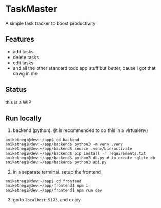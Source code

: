# TaskMaster

A simple task tracker to boost productivity

## Features

- add tasks
- delete tasks
- edit tasks
- and all the other standard todo app stuff but better, cause i got that dawg in me

## Status

this is a WIP

## Run locally

1. backend (python). (it is recommended to do this in a virtualenv)

```console
aniketnegi@dev:~/app$ cd backend
aniketnegi@dev:~/app/backend$ python3 -m venv .venv
aniketnegi@dev:~/app/backend$ source .venv/bin/activate
aniketnegi@dev:~/app/backend$ pip install -r requirements.txt
aniketnegi@dev:~/app/backend$ python3 db.py # to create sqlite db
aniketnegi@dev:~/app/backend$ python3 api.py
```

2. in a separate terminal. setup the frontend

```console
aniketnegi@dev:~/app$ cd frontend
aniketnegi@dev:~/app/frontend$ npm i
aniketnegi@dev:~/app/frontend$ npm run dev
```

3. go to `localhost:5173`, and enjoy
